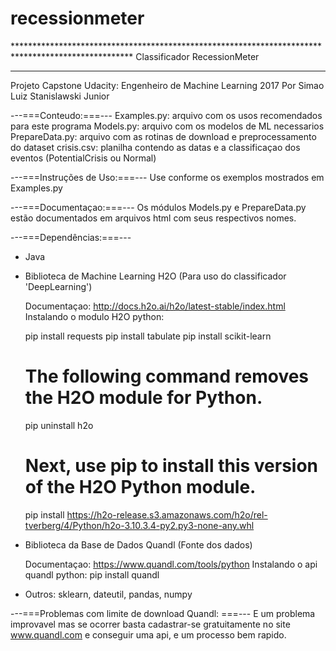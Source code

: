 # recessionmeter
﻿***************************************************************************************************
Classificador RecessionMeter
***************************************************************************************************
Projeto Capstone Udacity: Engenheiro de Machine Learning 2017
Por Simao Luiz Stanislawski Junior

---===Conteudo:===---
Examples.py: arquivo com os usos recomendados para este programa
Models.py: arquivo com os modelos de ML necessarios
PrepareData.py: arquivo com as rotinas de download e preprocessamento do dataset
crisis.csv: planilha contendo as datas e a classificaçao dos eventos (PotentialCrisis ou Normal)

---===Instruções de Uso:===---
Use conforme os exemplos mostrados em Examples.py

---===Documentaçao:===---
Os módulos Models.py e PrepareData.py estão documentados em arquivos html com seus respectivos nomes.

---===Dependências:===---
- Java
- Biblioteca de Machine Learning H2O (Para uso do classificador 'DeepLearning')

	Documentaçao: http://docs.h2o.ai/h2o/latest-stable/index.html
	Instalando o modulo H2O python: 

	pip install requests
	pip install tabulate
	pip install scikit-learn

	# The following command removes the H2O module for Python.
	pip uninstall h2o

	# Next, use pip to install this version of the H2O Python module.
	pip install https://h2o-release.s3.amazonaws.com/h2o/rel-tverberg/4/Python/h2o-3.10.3.4-py2.py3-none-any.whl

- Biblioteca da Base de Dados Quandl (Fonte dos dados)

	Documentaçao: https://www.quandl.com/tools/python
	Instalando o api quandl python: pip install quandl

- Outros: sklearn, dateutil, pandas, numpy


---===Problemas com limite de download Quandl: ===---
E um problema improvavel mas se ocorrer basta cadastrar-se gratuitamente no site www.quandl.com e conseguir uma api, e um processo bem rapido.
